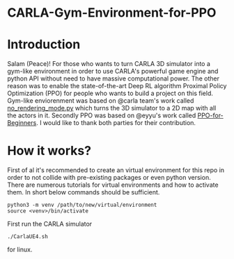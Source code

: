 # CARLA-Gym-Environment-for-PPO
# Introduction
Salam (Peace)!
For those who wants to turn CARLA 3D simulator into a gym-like environment in order to use CARLA's powerful game engine and python API without need to have massive computational power. The other reason was to enable the state-of-the-art Deep RL algorithm Proximal Policy Optimization (PPO) for people who wants to build a project on this field. Gym-like enviorenment was based on @carla team's work called [no_rendering_mode.py](https://github.com/carla-simulator/carla/blob/master/PythonAPI/examples/no_rendering_mode.py) which turns the 3D simulator to a 2D map with all the actors in it. 
Secondly PPO was based on @eyyu's work called [PPO-for-Beginners](https://github.com/ericyangyu/PPO-for-Beginners). I would like to thank both parties for their contribution.

# How it works?
First of al it's recommended to create an virtual environment for this repo in order to not collide with pre-existing packages or even python version. There are numerous tutorials for virtual environments and how to activate them. In short below commands should be sufficient.
```
python3 -m venv /path/to/new/virtual/environment
source <venv>/bin/activate
```
First run the CARLA simulator 
```
./CarlaUE4.sh
``` 
for linux.  
 
